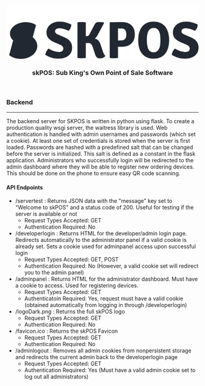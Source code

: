 <p align="center"><img src="https://github.com/conifer0us/skPOS/blob/main/server/images/logoDark.svg"></p>

<h3 align="center">skPOS: Sub King's Own Point of Sale Software</h3>
<br />

### Backend
---
The backend server for SKPOS is written in python using flask. To create a production quality wsgi server, the waitress library is used.
Web authentication is handled with admin usernames and passwords (which set a cookie). At least one set of credentials is stored when the server is first loaded. 
Passwords are hashed with a predefined salt that can be changed before the server is initialized. This salt is defined as a constant in the flask application.
Administrators who successfully login will be redirected to the admin dashboard where they will be able to register new ordering devices. This should be done on the phone to ensure easy QR code scanning.

#### API Endpoints

* /servertest : Returns JSON data with the "message" key set to "Welcome to skPOS" and a status code of 200. Useful for testing if the server is available or not
    * Request Types Accepted: GET
    * Authentication Required: No
* /developerlogin : Returns HTML for the developer/admin login page. Redirects automatically to the administrator panel if a valid cookie is already set. Sets a cookie used for adminpanel access upon successful login
    * Request Types Accepted: GET, POST
    * Authentication Required: No (However, a valid cookie set will redirect you to the admin panel)
* /adminpanel : Returns HTML for the administrator dashboard. Must have a cookie to access. Used for registering devices.
    * Request Types Accepted: GET
    * Authenticatoin Required: Yes, request must have a valid cookie (obtained automatically from logging in through /developerlogin)
* /logoDark.png : Returns the full skPOS logo
    * Request Types Accepted: GET
    * Authentication Required: No
* /favicon.ico : Returns the skPOS Favicon
    * Request Types Accepted: GET
    * Authentication Required: No
* /adminlogout : Removes all admin cookies from nonpersistent storage and redirects the current admin back to the developerlogin page
    * Request Types Accepted: GET
    * Authentication Required: Yes (Must have a valid admin cookie set to log out all administrators)